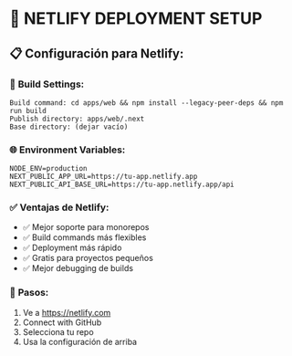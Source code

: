 # 🚀 NETLIFY DEPLOYMENT SETUP

## 📋 Configuración para Netlify:

### 🎯 **Build Settings:**
```
Build command: cd apps/web && npm install --legacy-peer-deps && npm run build
Publish directory: apps/web/.next
Base directory: (dejar vacío)
```

### 🌐 **Environment Variables:**
```
NODE_ENV=production
NEXT_PUBLIC_APP_URL=https://tu-app.netlify.app
NEXT_PUBLIC_API_BASE_URL=https://tu-app.netlify.app/api
```

### ✅ **Ventajas de Netlify:**
- ✅ Mejor soporte para monorepos
- ✅ Build commands más flexibles  
- ✅ Deployment más rápido
- ✅ Gratis para proyectos pequeños
- ✅ Mejor debugging de builds

### 🔗 **Pasos:**
1. Ve a https://netlify.com
2. Connect with GitHub
3. Selecciona tu repo
4. Usa la configuración de arriba

